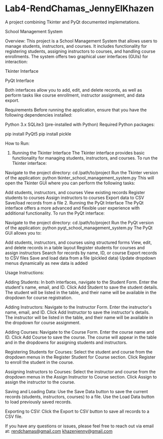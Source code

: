 # Lab4-RendChamas_JennyElKhazen
A project combining Tkinter and PyQt documented implemetations.

School Management System

Overview:
This project is a School Management System that allows users to manage students, instructors, and courses. It includes functionality for registering students, assigning instructors to courses, and handling course enrollments. The system offers two graphical user interfaces (GUIs) for interaction:




Tkinter Interface




PyQt Interface




Both interfaces allow you to add, edit, and delete records, as well as perform tasks like course enrollment, instructor assignment, and data export.

Requirements
Before running the application, ensure that you have the following dependencies installed:

Python 3.x
SQLite3 (pre-installed with Python)
Required Python packages:

pip install PyQt5
pip install pickle

How to Run:

1. Running the Tkinter Interface
The Tkinter interface provides basic functionality for managing students, instructors, and courses. To run the Tkinter interface:

Navigate to the project directory:
cd /path/to/project
Run the Tkinter version of the application:
python tkinter_school_management_system.py
This will open the Tkinter GUI where you can perform the following tasks:

Add students, instructors, and courses
View existing records
Register students to courses
Assign instructors to courses
Export data to CSV
Save/load records from a file
2. Running the PyQt Interface
The PyQt interface offers a more advanced and flexible user experience with additional functionality. To run the PyQt interface:

Navigate to the project directory:
cd /path/to/project
Run the PyQt version of the application:
python pyqt_school_management_system.py
The PyQt GUI allows you to:

Add students, instructors, and courses using structured forms
View, edit, and delete records in a table layout
Register students for courses and assign instructors
Search for records by name, ID, or course
Export records to CSV files
Save and load data from a file (pickled data)
Update dropdown menus dynamically as new data is added

Usage Instructions:

Adding Students:
In both interfaces, navigate to the Student Form.
Enter the student's name, email, and ID.
Click Add Student to save the student details.
The student will be listed in the table, and their name will be available in the dropdown for course registration.

Adding Instructors:
Navigate to the Instructor Form.
Enter the instructor's name, email, and ID.
Click Add Instructor to save the instructor's details.
The instructor will be listed in the table, and their name will be available in the dropdown for course assignment.

Adding Courses:
Navigate to the Course Form.
Enter the course name and ID.
Click Add Course to save the course.
The course will appear in the table and in the dropdowns for assigning students and instructors.

Registering Students for Courses:
Select the student and course from the dropdown menus in the Register Student for Course section.
Click Register to enroll the student in the course.

Assigning Instructors to Courses:
Select the instructor and course from the dropdown menus in the Assign Instructor to Course section.
Click Assign to assign the instructor to the course.

Saving and Loading Data:
Use the Save Data button to save the current records (students, instructors, courses) to a file.
Use the Load Data button to load previously saved records.

Exporting to CSV:
Click the Export to CSV button to save all records to a CSV file.

If you have any questions or issues, please feel free to reach out via email at:
rendchamas@gmail.com
khazenjenny@gmail.com

